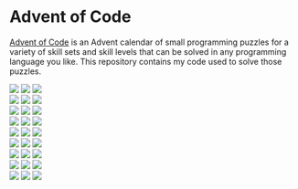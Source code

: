 # Advent of Code 

[Advent of Code](https://adventofcode.com) is an Advent calendar of small programming puzzles for a variety of skill sets and skill levels that can be solved in any programming language you like. This repository contains my code used to solve those puzzles.

![](https://img.shields.io/badge/advent_of_code-2023-FC4C02?logo=adventofcode)
![](https://img.shields.io/badge/days%20completed-20-FC4C02)
![](https://img.shields.io/badge/stars%20⭐-40-FC4C02)  
![](https://img.shields.io/badge/advent_of_code-2022-FC4C02?logo=adventofcode)
![](https://img.shields.io/badge/days%20completed-0-FC4C02)
![](https://img.shields.io/badge/stars%20⭐-0-FC4C02)  
![](https://img.shields.io/badge/advent_of_code-2021-FC4C02?logo=adventofcode)
![](https://img.shields.io/badge/days%20completed-0-FC4C02)
![](https://img.shields.io/badge/stars%20⭐-0-FC4C02)  
![](https://img.shields.io/badge/advent_of_code-2020-FC4C02?logo=adventofcode)
![](https://img.shields.io/badge/days%20completed-0-FC4C02)
![](https://img.shields.io/badge/stars%20⭐-0-FC4C02)  
![](https://img.shields.io/badge/advent_of_code-2019-FC4C02?logo=adventofcode)
![](https://img.shields.io/badge/days%20completed-0-FC4C02)
![](https://img.shields.io/badge/stars%20⭐-0-FC4C02)  
![](https://img.shields.io/badge/advent_of_code-2018-FC4C02?logo=adventofcode)
![](https://img.shields.io/badge/days%20completed-0-FC4C02)
![](https://img.shields.io/badge/stars%20⭐-0-FC4C02)  
![](https://img.shields.io/badge/advent_of_code-2017-FC4C02?logo=adventofcode)
![](https://img.shields.io/badge/days%20completed-0-FC4C02)
![](https://img.shields.io/badge/stars%20⭐-0-FC4C02)  
![](https://img.shields.io/badge/advent_of_code-2016-FC4C02?logo=adventofcode)
![](https://img.shields.io/badge/days%20completed-0-FC4C02)
![](https://img.shields.io/badge/stars%20⭐-0-FC4C02)  
![](https://img.shields.io/badge/advent_of_code-2015-FC4C02?logo=adventofcode)
![](https://img.shields.io/badge/days%20completed-0-FC4C02)
![](https://img.shields.io/badge/stars%20⭐-0-FC4C02)
